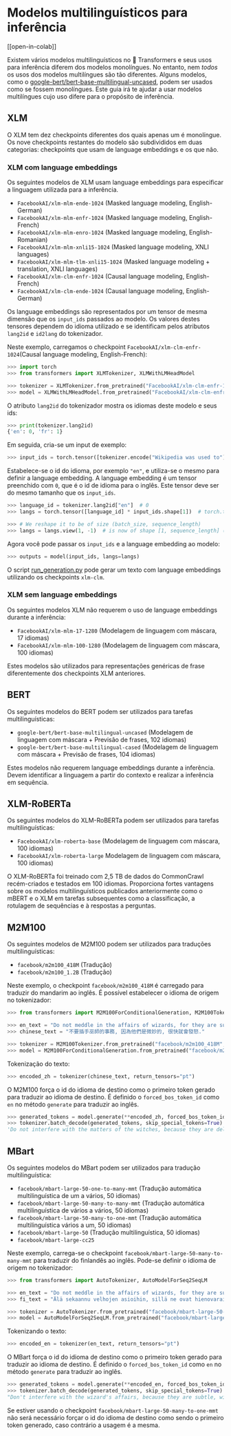 <!--Copyright 2022 The HuggingFace Team. All rights reserved.

Licensed under the Apache License, Version 2.0 (the "License"); you may not use this file except in compliance with
the License. You may obtain a copy of the License at

http://www.apache.org/licenses/LICENSE-2.0

Unless required by applicable law or agreed to in writing, software distributed under the License is distributed on
an "AS IS" BASIS, WITHOUT WARRANTIES OR CONDITIONS OF ANY KIND, either express or implied. See the License for the
specific language governing permissions and limitations under the License.

⚠️ Note that this file is in Markdown but contain specific syntax for our doc-builder (similar to MDX) that may not be
rendered properly in your Markdown viewer.

-->

# Modelos multilinguísticos para inferência

[[open-in-colab]]

Existem vários modelos multilinguísticos no 🤗 Transformers e seus usos para inferência diferem dos modelos monolíngues.
No entanto, nem *todos* os usos dos modelos multilíngues são tão diferentes.
Alguns modelos, como o [google-bert/bert-base-multilingual-uncased](https://hf-mirror.com/google-bert/bert-base-multilingual-uncased),
podem ser usados como se fossem monolíngues. Este guia irá te ajudar a usar modelos multilíngues cujo uso difere
para o propósito de inferência.

## XLM

O XLM tem dez checkpoints diferentes dos quais apenas um é monolíngue.
Os nove checkpoints restantes do modelo são subdivididos em duas categorias:
checkpoints que usam de language embeddings e os que não.

### XLM com language embeddings

Os seguintes modelos de XLM usam language embeddings para especificar a linguagem utilizada para a inferência.

- `FacebookAI/xlm-mlm-ende-1024` (Masked language modeling, English-German)
- `FacebookAI/xlm-mlm-enfr-1024` (Masked language modeling, English-French)
- `FacebookAI/xlm-mlm-enro-1024` (Masked language modeling, English-Romanian)
- `FacebookAI/xlm-mlm-xnli15-1024` (Masked language modeling, XNLI languages)
- `FacebookAI/xlm-mlm-tlm-xnli15-1024` (Masked language modeling + translation, XNLI languages)
- `FacebookAI/xlm-clm-enfr-1024` (Causal language modeling, English-French)
- `FacebookAI/xlm-clm-ende-1024` (Causal language modeling, English-German)

Os language embeddings são representados por um tensor de mesma dimensão que os `input_ids` passados ao modelo.
Os valores destes tensores dependem do idioma utilizado e se identificam pelos atributos `lang2id` e `id2lang` do tokenizador.

Neste exemplo, carregamos o checkpoint `FacebookAI/xlm-clm-enfr-1024`(Causal language modeling, English-French):

```py
>>> import torch
>>> from transformers import XLMTokenizer, XLMWithLMHeadModel

>>> tokenizer = XLMTokenizer.from_pretrained("FacebookAI/xlm-clm-enfr-1024")
>>> model = XLMWithLMHeadModel.from_pretrained("FacebookAI/xlm-clm-enfr-1024")
```

O atributo `lang2id` do tokenizador mostra os idiomas deste modelo e seus ids:

```py
>>> print(tokenizer.lang2id)
{'en': 0, 'fr': 1}
```

Em seguida, cria-se um input de exemplo:

```py
>>> input_ids = torch.tensor([tokenizer.encode("Wikipedia was used to")])  # batch size of 1
```

Estabelece-se o id do idioma, por exemplo `"en"`, e utiliza-se o mesmo para definir a language embedding.
A language embedding é um tensor preenchido com `0`, que é o id de idioma para o inglês.
Este tensor deve ser do mesmo tamanho que os `input_ids`.

```py
>>> language_id = tokenizer.lang2id["en"]  # 0
>>> langs = torch.tensor([language_id] * input_ids.shape[1])  # torch.tensor([0, 0, 0, ..., 0])

>>> # We reshape it to be of size (batch_size, sequence_length)
>>> langs = langs.view(1, -1)  # is now of shape [1, sequence_length] (we have a batch size of 1)
```

Agora você pode passar os `input_ids` e a language embedding ao modelo:

```py
>>> outputs = model(input_ids, langs=langs)
```

O script [run_generation.py](https://github.com/huggingface/transformers/tree/master/examples/pytorch/text-generation/run_generation.py) pode gerar um texto com language embeddings utilizando os checkpoints `xlm-clm`.

### XLM sem language embeddings

Os seguintes modelos XLM não requerem o uso de language embeddings durante a inferência:

- `FacebookAI/xlm-mlm-17-1280` (Modelagem de linguagem com máscara, 17 idiomas)
- `FacebookAI/xlm-mlm-100-1280` (Modelagem de linguagem com máscara, 100 idiomas)

Estes modelos são utilizados para representações genéricas de frase diferentemente dos checkpoints XLM anteriores.

## BERT

Os seguintes modelos do BERT podem ser utilizados para tarefas multilinguísticas:

- `google-bert/bert-base-multilingual-uncased` (Modelagem de linguagem com máscara + Previsão de frases, 102 idiomas)
- `google-bert/bert-base-multilingual-cased` (Modelagem de linguagem com máscara + Previsão de frases, 104 idiomas)

Estes modelos não requerem language embeddings durante a inferência. Devem identificar a linguagem a partir
do contexto e realizar a inferência em sequência.

## XLM-RoBERTa

Os seguintes modelos do XLM-RoBERTa podem ser utilizados para tarefas multilinguísticas:

- `FacebookAI/xlm-roberta-base` (Modelagem de linguagem com máscara, 100 idiomas)
- `FacebookAI/xlm-roberta-large` Modelagem de linguagem com máscara, 100 idiomas)

O XLM-RoBERTa foi treinado com 2,5 TB de dados do CommonCrawl recém-criados e testados em 100 idiomas.
Proporciona fortes vantagens sobre os modelos multilinguísticos publicados anteriormente como o mBERT e o XLM em tarefas
subsequentes como a classificação, a rotulagem de sequências e à respostas a perguntas.

## M2M100

Os seguintes modelos de M2M100 podem ser utilizados para traduções multilinguísticas:

- `facebook/m2m100_418M` (Tradução)
- `facebook/m2m100_1.2B` (Tradução)

Neste exemplo, o checkpoint `facebook/m2m100_418M` é carregado para traduzir do mandarim ao inglês. É possível
estabelecer o idioma de origem no tokenizador:

```py
>>> from transformers import M2M100ForConditionalGeneration, M2M100Tokenizer

>>> en_text = "Do not meddle in the affairs of wizards, for they are subtle and quick to anger."
>>> chinese_text = "不要插手巫師的事務, 因為他們是微妙的, 很快就會發怒."

>>> tokenizer = M2M100Tokenizer.from_pretrained("facebook/m2m100_418M", src_lang="zh")
>>> model = M2M100ForConditionalGeneration.from_pretrained("facebook/m2m100_418M")
```

Tokenização do texto:

```py
>>> encoded_zh = tokenizer(chinese_text, return_tensors="pt")
```

O M2M100 força o id do idioma de destino como o primeiro token gerado para traduzir ao idioma de destino.
É definido o `forced_bos_token_id` como `en` no método `generate` para traduzir ao inglês.

```py
>>> generated_tokens = model.generate(**encoded_zh, forced_bos_token_id=tokenizer.get_lang_id("en"))
>>> tokenizer.batch_decode(generated_tokens, skip_special_tokens=True)
'Do not interfere with the matters of the witches, because they are delicate and will soon be angry.'
```

## MBart

Os seguintes modelos do MBart podem ser utilizados para tradução multilinguística:

- `facebook/mbart-large-50-one-to-many-mmt` (Tradução automática multilinguística de um a vários, 50 idiomas)
- `facebook/mbart-large-50-many-to-many-mmt` (Tradução automática multilinguística de vários a vários, 50 idiomas)
- `facebook/mbart-large-50-many-to-one-mmt` (Tradução automática multilinguística vários a um, 50 idiomas)
- `facebook/mbart-large-50` (Tradução multilinguística, 50 idiomas)
- `facebook/mbart-large-cc25`

Neste exemplo, carrega-se o checkpoint `facebook/mbart-large-50-many-to-many-mmt` para traduzir do finlandês ao inglês.
Pode-se definir o idioma de origem no tokenizador:

```py
>>> from transformers import AutoTokenizer, AutoModelForSeq2SeqLM

>>> en_text = "Do not meddle in the affairs of wizards, for they are subtle and quick to anger."
>>> fi_text = "Älä sekaannu velhojen asioihin, sillä ne ovat hienovaraisia ja nopeasti vihaisia."

>>> tokenizer = AutoTokenizer.from_pretrained("facebook/mbart-large-50-many-to-many-mmt", src_lang="fi_FI")
>>> model = AutoModelForSeq2SeqLM.from_pretrained("facebook/mbart-large-50-many-to-many-mmt")
```

Tokenizando o texto:

```py
>>> encoded_en = tokenizer(en_text, return_tensors="pt")
```

O MBart força o id do idioma de destino como o primeiro token gerado para traduzir ao idioma de destino.
É definido o `forced_bos_token_id` como `en` no método `generate` para traduzir ao inglês.

```py
>>> generated_tokens = model.generate(**encoded_en, forced_bos_token_id=tokenizer.lang_code_to_id("en_XX"))
>>> tokenizer.batch_decode(generated_tokens, skip_special_tokens=True)
"Don't interfere with the wizard's affairs, because they are subtle, will soon get angry."
```

Se estiver usando o checkpoint `facebook/mbart-large-50-many-to-one-mmt` não será necessário forçar o id do idioma de destino
como sendo o primeiro token generado, caso contrário a usagem é a mesma.
